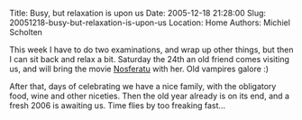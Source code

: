 Title: Busy, but relaxation is upon us
Date: 2005-12-18 21:28:00
Slug: 20051218-busy-but-relaxation-is-upon-us
Location: Home
Authors: Michiel Scholten

<p>This week I have to do two examinations, and wrap up other things, but then I can sit back and relax a bit. Saturday the 24th an old friend comes visiting us, and will bring the movie <a href="http://www.imdb.com/title/tt0013442/">Nosferatu</a> with her. Old vampires galore :)</p>
<p>After that, days of celebrating we have a nice family, with the obligatory food, wine and other niceties. Then the old year already is on its end, and a fresh 2006 is awaiting us. Time flies by too freaking fast...</p>